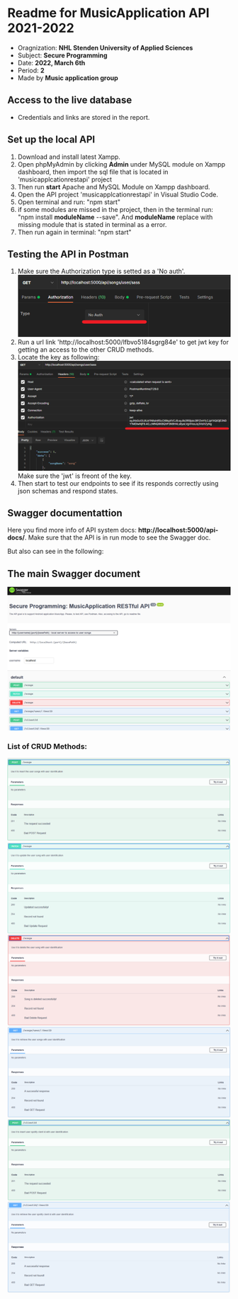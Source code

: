 # Readme for MusicApplication API 2021-2022

* Oragnization: **NHL Stenden University of Applied Sciences**
* Subject: **Secure Programming**
* Date: **2022, March 6th**
* Period: **2**
* Made by **Music application group**

## Access to the live database
* Credentials and links are stored in the report.

## Set up the local API
1. Download and install latest Xampp.
2. Open phpMyAdmin by clicking **Admin** under MySQL module on Xampp dashboard, then import the sql file that is located in 'musicapplcationrestapi' project
3. Then run **start** Apache and MySQL Module on Xampp dashboard.
4. Open the API project 'musicapplcationrestapi' in Visual Studio Code.
5. Open terminal and run: "npm start"
6. if some modules are missed in the project, then in the terminal run: "npm install **moduleName** --save". And **moduleName** replace with missing module that is stated in terminal as a error.
7. Then run again in terminal: "npm start"

## Testing the API in Postman
1. Make sure the Authorization type is setted as a 'No auth'. 
![Class Diagram](/images/no%20auth.png)
2. Run a url link 'http://localhost:5000/lfbvo5184sgrg84e' to get jwt key for getting an access to the other CRUD methods.
3. Locate the key as following:
![Class Diagram](/images/jwt%20token%20in%20postman.png)
Make sure the 'jwt' is freont of the key.
4. Then start to test our endpoints to see if its responds correctly using json schemas and respond states.

## Swagger documentattion
Here you find more info of API system docs: **http://localhost:5000/api-docs/**.
Make sure that the API is in run mode to see the Swagger doc.

But also can see in the following:
## The main Swagger document
![Class Diagram](/images/main.png)
### List of CRUD Methods:
![Class Diagram](/images/postSongs.png)
![Class Diagram](/images/patchSongs.png)
![Class Diagram](/images/deleteSongs.png)
![Class Diagram](/images/getSongs.png)
![Class Diagram](/images/postClientId.png)
![Class Diagram](/images/getClientId.png)

